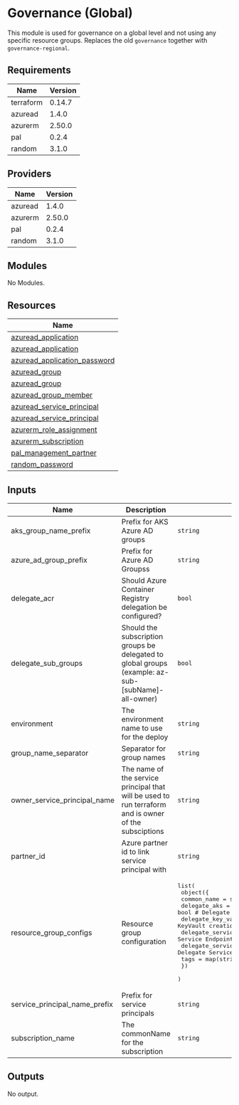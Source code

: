 # Governance (Global)

This module is used for governance on a global level and not using any specific resource groups. Replaces the old `governance` together with `governance-regional`.

## Requirements

| Name | Version |
|------|---------|
| terraform | 0.14.7 |
| azuread | 1.4.0 |
| azurerm | 2.50.0 |
| pal | 0.2.4 |
| random | 3.1.0 |

## Providers

| Name | Version |
|------|---------|
| azuread | 1.4.0 |
| azurerm | 2.50.0 |
| pal | 0.2.4 |
| random | 3.1.0 |

## Modules

No Modules.

## Resources

| Name |
|------|
| [azuread_application](https://registry.terraform.io/providers/hashicorp/azuread/1.4.0/docs/data-sources/application) |
| [azuread_application](https://registry.terraform.io/providers/hashicorp/azuread/1.4.0/docs/resources/application) |
| [azuread_application_password](https://registry.terraform.io/providers/hashicorp/azuread/1.4.0/docs/resources/application_password) |
| [azuread_group](https://registry.terraform.io/providers/hashicorp/azuread/1.4.0/docs/data-sources/group) |
| [azuread_group](https://registry.terraform.io/providers/hashicorp/azuread/1.4.0/docs/resources/group) |
| [azuread_group_member](https://registry.terraform.io/providers/hashicorp/azuread/1.4.0/docs/resources/group_member) |
| [azuread_service_principal](https://registry.terraform.io/providers/hashicorp/azuread/1.4.0/docs/data-sources/service_principal) |
| [azuread_service_principal](https://registry.terraform.io/providers/hashicorp/azuread/1.4.0/docs/resources/service_principal) |
| [azurerm_role_assignment](https://registry.terraform.io/providers/hashicorp/azurerm/2.50.0/docs/resources/role_assignment) |
| [azurerm_subscription](https://registry.terraform.io/providers/hashicorp/azurerm/2.50.0/docs/data-sources/subscription) |
| [pal_management_partner](https://registry.terraform.io/providers/xenitab/pal/0.2.4/docs/resources/management_partner) |
| [random_password](https://registry.terraform.io/providers/hashicorp/random/3.1.0/docs/resources/password) |

## Inputs

| Name | Description | Type | Default | Required |
|------|-------------|------|---------|:--------:|
| aks\_group\_name\_prefix | Prefix for AKS Azure AD groups | `string` | `"aks"` | no |
| azure\_ad\_group\_prefix | Prefix for Azure AD Groupss | `string` | `"az"` | no |
| delegate\_acr | Should Azure Container Registry delegation be configured? | `bool` | `true` | no |
| delegate\_sub\_groups | Should the subscription groups be delegated to global groups (example: az-sub-[subName]-all-owner) | `bool` | `true` | no |
| environment | The environment name to use for the deploy | `string` | n/a | yes |
| group\_name\_separator | Separator for group names | `string` | `"-"` | no |
| owner\_service\_principal\_name | The name of the service principal that will be used to run terraform and is owner of the subsciptions | `string` | n/a | yes |
| partner\_id | Azure partner id to link service principal with | `string` | `""` | no |
| resource\_group\_configs | Resource group configuration | <pre>list(<br>    object({<br>      common_name                = string<br>      delegate_aks               = bool # Delegate aks permissions<br>      delegate_key_vault         = bool # Delegate KeyVault creation<br>      delegate_service_endpoint  = bool # Delegate Service Endpoint permissions<br>      delegate_service_principal = bool # Delegate Service Principal<br>      tags                       = map(string)<br>    })<br>  )</pre> | n/a | yes |
| service\_principal\_name\_prefix | Prefix for service principals | `string` | `"sp"` | no |
| subscription\_name | The commonName for the subscription | `string` | n/a | yes |

## Outputs

No output.
